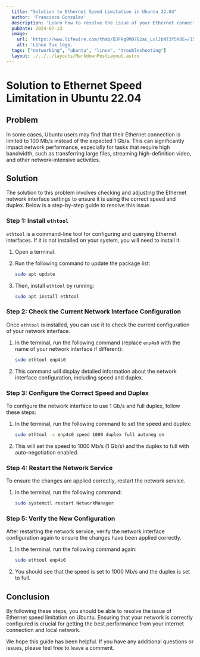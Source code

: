 ```yaml
---
  title: "Solution to Ethernet Speed Limitation in Ubuntu 22.04"
  author: 'Francisco Gonzalez'
  description: 'Learn how to resolve the issue of your Ethernet connection being limited to 100 Mb/s instead of 1 Gb/s in Ubuntu.'
  pubDate: 2024-07-13
  image:
    url: 'https://www.lifewire.com/thmb/DJFkg9M0762ac_LclJbNT3Y5K8E=/1500x0/filters:no_upscale():max_bytes(150000):strip_icc()/how-fast-is-ethernet-817549-5b14c980aebb4891a54c1ed6cd9aacea.png'
    alt: 'Linux Tux logo.'
  tags: ["networking", "ubuntu", "linux", "troubleshooting"]
  layout: ./../../layouts/MarkdownPostLayout.astro
---
```


# Solution to Ethernet Speed Limitation in Ubuntu 22.04

## Problem

In some cases, Ubuntu users may find that their Ethernet connection is limited to 100 Mb/s instead of the expected 1 Gb/s. This can significantly impact network performance, especially for tasks that require high bandwidth, such as transferring large files, streaming high-definition video, and other network-intensive activities.

## Solution

The solution to this problem involves checking and adjusting the Ethernet network interface settings to ensure it is using the correct speed and duplex. Below is a step-by-step guide to resolve this issue.

### Step 1: Install `ethtool`

`ethtool` is a command-line tool for configuring and querying Ethernet interfaces. If it is not installed on your system, you will need to install it.

1. Open a terminal.
2. Run the following command to update the package list:

    ```sh
    sudo apt update
    ```

3. Then, install `ethtool` by running:

    ```sh
    sudo apt install ethtool
    ```

### Step 2: Check the Current Network Interface Configuration

Once `ethtool` is installed, you can use it to check the current configuration of your network interface.

1. In the terminal, run the following command (replace `enp4s0` with the name of your network interface if different):

    ```sh
    sudo ethtool enp4s0
    ```

2. This command will display detailed information about the network interface configuration, including speed and duplex.

### Step 3: Configure the Correct Speed and Duplex

To configure the network interface to use 1 Gb/s and full duplex, follow these steps:

1. In the terminal, run the following command to set the speed and duplex:

    ```sh
    sudo ethtool -s enp4s0 speed 1000 duplex full autoneg on
    ```

2. This will set the speed to 1000 Mb/s (1 Gb/s) and the duplex to full with auto-negotiation enabled.

### Step 4: Restart the Network Service

To ensure the changes are applied correctly, restart the network service.

1. In the terminal, run the following command:

    ```sh
    sudo systemctl restart NetworkManager
    ```

### Step 5: Verify the New Configuration

After restarting the network service, verify the network interface configuration again to ensure the changes have been applied correctly.

1. In the terminal, run the following command again:

    ```sh
    sudo ethtool enp4s0
    ```

2. You should see that the speed is set to 1000 Mb/s and the duplex is set to full.

## Conclusion

By following these steps, you should be able to resolve the issue of Ethernet speed limitation on Ubuntu. Ensuring that your network is correctly configured is crucial for getting the best performance from your internet connection and local network.

We hope this guide has been helpful. If you have any additional questions or issues, please feel free to leave a comment.
